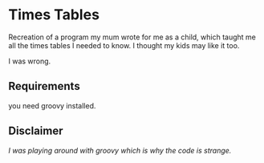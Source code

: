 # Times Tables 

Recreation of a program my mum wrote for me as a child, which taught me all the times tables I needed to know.
I thought my kids may like it too. 

I was wrong.

## Requirements
you need groovy installed.

## Disclaimer

*I was playing around with groovy which is why the code is strange.*
